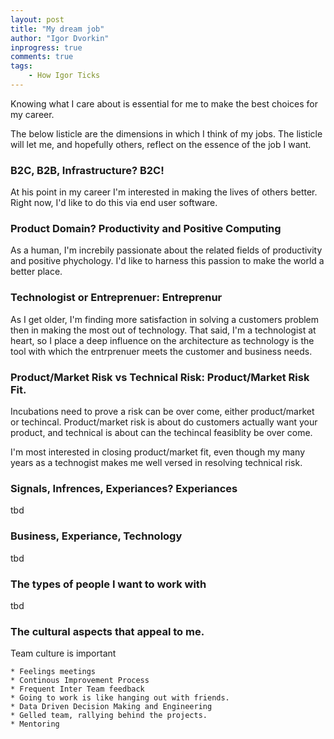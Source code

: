```yaml
--- 
layout: post
title: "My dream job"
author: "Igor Dvorkin"
inprogress: true
comments: true
tags:
    - How Igor Ticks
---
```


Knowing what I care about is essential for me to make the best choices for my career.

The below listicle are the dimensions in which I think of my jobs.  The listicle will let me, and hopefully others, reflect on the essence of the job I want.


### B2C, B2B, Infrastructure? B2C!

At his point in my career I'm interested in making the lives of others better. Right now, I'd like to do this via end user software.

### Product Domain? Productivity and Positive Computing

As a human, I'm increbily passionate about the related fields of productivity and positive phychology. I'd like to harness this passion to make the world a better place.


### Technologist or Entreprenuer: Entreprenur

As I get older, I'm finding more satisfaction in solving a customers problem then in making the most out of technology.
That said, I'm a technologist at heart, so I place a deep influence on the architecture as technology is the tool with which the entrprenuer meets the customer and business needs.

### Product/Market Risk vs Technical Risk: Product/Market Risk Fit.

Incubations need to prove a risk can be over come, either product/market or techincal.  Product/market risk is about do customers actually want your product, and technical is about can the techincal feasiblity be over come.

I'm most interested in closing product/market fit, even though my many years as a technogist makes me well versed in resolving technical risk.

### Signals, Infrences, Experiances? Experiances

  tbd

### Business, Experiance, Technology

  tbd

### The types of people I want to work with

  tbd

### The cultural aspects that appeal to me.

Team culture is important

    * Feelings meetings
    * Continous Improvement Process
    * Frequent Inter Team feedback
    * Going to work is like hanging out with friends.
    * Data Driven Decision Making and Engineering
    * Gelled team, rallying behind the projects.
    * Mentoring
